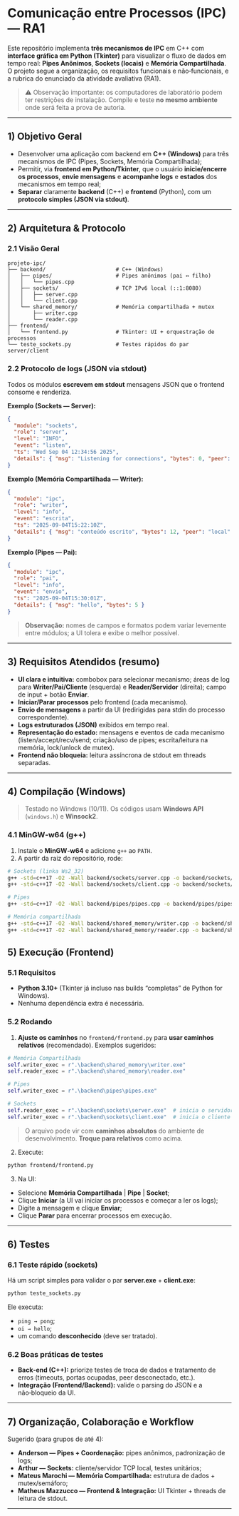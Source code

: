 # Comunicação entre Processos (IPC) — RA1

Este repositório implementa **três mecanismos de IPC** em C++ com **interface gráfica em Python (Tkinter)** para visualizar o fluxo de dados em tempo real: **Pipes Anônimos**, **Sockets (locais)** e **Memória Compartilhada**. O projeto segue a organização, os requisitos funcionais e não‑funcionais, e a rubrica do enunciado da atividade avaliativa (RA1).

> ⚠️ Observação importante: os computadores de laboratório podem ter restrições de instalação. Compile e teste **no mesmo ambiente** onde será feita a prova de autoria.


---

## 1) Objetivo Geral
- Desenvolver uma aplicação com backend em **C++ (Windows)** para três mecanismos de IPC (Pipes, Sockets, Memória Compartilhada);
- Permitir, via **frontend em Python/Tkinter**, que o usuário **inicie/encerre os processos**, **envie mensagens** e **acompanhe logs** e **estados** dos mecanismos em tempo real;
- **Separar** claramente **backend** (C++) e **frontend** (Python), com um **protocolo simples (JSON via stdout)**.


---

## 2) Arquitetura & Protocolo

### 2.1 Visão Geral
```
projeto-ipc/
├── backend/                      # C++ (Windows)
│   ├── pipes/                    # Pipes anônimos (pai ↔ filho)
│   │   └── pipes.cpp
│   ├── sockets/                  # TCP IPv6 local (::1:8080)
│   │   ├── server.cpp
│   │   └── client.cpp
│   └── shared_memory/            # Memória compartilhada + mutex
│       ├── writer.cpp
│       └── reader.cpp
├── frontend/
│   └── frontend.py               # Tkinter: UI + orquestração de processos
└── teste_sockets.py              # Testes rápidos do par server/client
```

### 2.2 Protocolo de logs (JSON via stdout)
Todos os módulos **escrevem em stdout** mensagens JSON que o frontend consome e renderiza.

**Exemplo (Sockets — Server):**
```json
{
  "module": "sockets",
  "role": "server",
  "level": "INFO",
  "event": "listen",
  "ts": "Wed Sep 04 12:34:56 2025",
  "details": { "msg": "Listening for connections", "bytes": 0, "peer": "::1:8080" }
}
```

**Exemplo (Memória Compartilhada — Writer):**
```json
{
  "module": "ipc",
  "role": "writer",
  "level": "info",
  "event": "escrita",
  "ts": "2025-09-04T15:22:10Z",
  "details": { "msg": "conteúdo escrito", "bytes": 12, "peer": "local" }
}
```

**Exemplo (Pipes — Pai):**
```json
{
  "module": "ipc",
  "role": "pai",
  "level": "info",
  "event": "envio",
  "ts": "2025-09-04T15:30:01Z",
  "details": { "msg": "hello", "bytes": 5 }
}
```

> **Observação:** nomes de campos e formatos podem variar levemente entre módulos; a UI tolera e exibe o melhor possível.


---

## 3) Requisitos Atendidos (resumo)

- **UI clara e intuitiva:** combobox para selecionar mecanismo; áreas de log para **Writer/Pai/Cliente** (esquerda) e **Reader/Servidor** (direita); campo de input + botão **Enviar**.
- **Iniciar/Parar processos** pelo frontend (cada mecanismo).
- **Envio de mensagens** a partir da UI (redirigidas para stdin do processo correspondente).
- **Logs estruturados (JSON)** exibidos em tempo real.
- **Representação do estado:** mensagens e eventos de cada mecanismo (listen/accept/recv/send; criação/uso de pipes; escrita/leitura na memória, lock/unlock de mutex).
- **Frontend não bloqueia:** leitura assíncrona de stdout em threads separadas.


---

## 4) Compilação (Windows)

> Testado no Windows (10/11). Os códigos usam **Windows API** (`windows.h`) e **Winsock2**.

### 4.1 MinGW‑w64 (g++)
1) Instale o **MinGW‑w64** e adicione `g++` ao `PATH`.
2) A partir da raiz do repositório, rode:

```bash
# Sockets (linka Ws2_32)
g++ -std=c++17 -O2 -Wall backend/sockets/server.cpp -o backend/sockets/server.exe -lws2_32
g++ -std=c++17 -O2 -Wall backend/sockets/client.cpp -o backend/sockets/client.exe -lws2_32

# Pipes
g++ -std=c++17 -O2 -Wall backend/pipes/pipes.cpp -o backend/pipes/pipes.exe

# Memória compartilhada
g++ -std=c++17 -O2 -Wall backend/shared_memory/writer.cpp -o backend/shared_memory/writer.exe
g++ -std=c++17 -O2 -Wall backend/shared_memory/reader.cpp -o backend/shared_memory/reader.exe
```


## 5) Execução (Frontend)

### 5.1 Requisitos
- **Python 3.10+** (Tkinter já incluso nas builds “completas” de Python for Windows).
- Nenhuma dependência extra é necessária.

### 5.2 Rodando
1) **Ajuste os caminhos** no `frontend/frontend.py` para **usar caminhos relativos** (recomendado). Exemplos sugeridos:

```python
# Memória Compartilhada
self.writer_exec = r".\backend\shared_memory\writer.exe"
self.reader_exec = r".\backend\shared_memory\reader.exe"

# Pipes
self.writer_exec = r".\backend\pipes\pipes.exe"

# Sockets
self.reader_exec = r".\backend\sockets\server.exe"  # inicia o servidor
self.writer_exec = r".\backend\sockets\client.exe"  # inicia o cliente
```

> O arquivo pode vir com **caminhos absolutos** do ambiente de desenvolvimento. **Troque para relativos** como acima.

2) Execute:
```bash
python frontend/frontend.py
```

3) Na UI:
- Selecione **Memória Compartilhada** | **Pipe** | **Socket**;
- Clique **Iniciar** (a UI vai iniciar os processos e começar a ler os logs);
- Digite a mensagem e clique **Enviar**;
- Clique **Parar** para encerrar processos em execução.


---

## 6) Testes

### 6.1 Teste rápido (sockets)
Há um script simples para validar o par **server.exe** + **client.exe**:

```bash
python teste_sockets.py
```
Ele executa:
- `ping → pong`;
- `oi → hello`;
- um comando **desconhecido** (deve ser tratado).

### 6.2 Boas práticas de testes
- **Back‑end (C++):** priorize testes de troca de dados e tratamento de erros (timeouts, portas ocupadas, peer desconectado, etc.).
- **Integração (Frontend/Backend):** valide o parsing do JSON e a não‑bloqueio da UI.


---

## 7) Organização, Colaboração e Workflow

Sugerido (para grupos de até 4):
- **Anderson — Pipes + Coordenação:** pipes anônimos, padronização de logs;
- **Arthur — Sockets:** cliente/servidor TCP local, testes unitários;
- **Mateus Marochi — Memória Compartilhada:** estrutura de dados + mutex/semáforo;
- **Matheus Mazzucco — Frontend & Integração:** UI Tkinter + threads de leitura de stdout.

---
